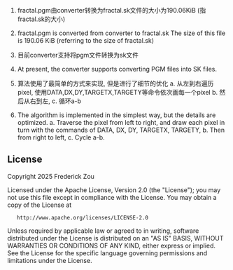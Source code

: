 1. fractal.pgm由converter转换为fractal.sk文件的大小为190.06KiB (指fractal.sk的大小)

1. fractal.pgm is converted from converter to fractal.sk The size of this file is 190.06 KiB (referring to the size of fractal.sk)

2. 目前converter支持将pgm文件转换为sk文件

2. At present, the converter supports converting PGM files into SK files.

3. 算法使用了最简单的方式来实现, 但是进行了细节的优化
    a. 从左到右遍历pixel, 使用DATA,DX,DY,TARGETX,TARGETY等命令依次画每一个pixel
    b. 然后从右到左, 
    c. 循环a-b

3. The algorithm is implemented in the simplest way, but the details are optimized.
a. Traverse the pixel from left to right, and draw each pixel in turn with the commands of DATA, DX, DY, TARGETX, TARGETY,
b. Then from right to left,
c. Cycle a-b.



## License

   Copyright 2025 Frederick Zou

   Licensed under the Apache License, Version 2.0 (the "License");
   you may not use this file except in compliance with the License.
   You may obtain a copy of the License at

       http://www.apache.org/licenses/LICENSE-2.0

   Unless required by applicable law or agreed to in writing, software
   distributed under the License is distributed on an "AS IS" BASIS,
   WITHOUT WARRANTIES OR CONDITIONS OF ANY KIND, either express or implied.
   See the License for the specific language governing permissions and
   limitations under the License.
